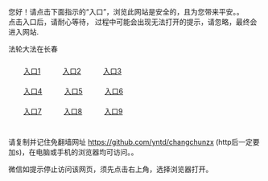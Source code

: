 您好！请点击下面指示的“入口”，浏览此网站是安全的，且为您带来平安。。 <br/>
点击入口后，请耐心等待， 过程中可能会出现无法打开的提示，请忽略，最终会进入网站. </br>

法轮大法在长春<br/>
<div style="padding:10px"><a style="margin:20px" target="_blank" href="https://d3h3j408706i64.cloudfront.net/2Qpsp?ixykww" id="ccLink1" rel="nofollow">入口1</a> <a target="_blank" style="margin:20px" href="https://d3ahni9oyugtfe.cloudfront.net/2Qpsp?tuptdium" id="ccLink2" rel="nofollow">入口2</a> <a style="margin:20px" target="_blank" href="https://d2i7wftaaz592o.cloudfront.net/2Qpsp?ikcjbgbd" id="ccLink3" rel="nofollow">入口3</a></div>

<div style="padding:10px" ><a style="margin:20px" target="_blank" href="https://d3h3j408706i64.cloudfront.net/2Qpsp?ixykww" id="ccLink4" rel="nofollow">入口4</a> <a style="margin:20px" href="https://d3ahni9oyugtfe.cloudfront.net/2Qpsp?tuptdium" target="_blank" id="ccLink5" rel="nofollow">入口5</a> <a style="margin:20px" href="https://d2i7wftaaz592o.cloudfront.net/2Qpsp?ikcjbgbd" target="_blank" id="ccLink6" rel="nofollow">入口6</a></div>

<div style="padding:10px"><a style="margin:20px" target="_blank" href="https://d3h3j408706i64.cloudfront.net/2Qpsp?ixykww" id="ccLink7" rel="nofollow">入口7</a> <a style="margin:20px" href="https://d3ahni9oyugtfe.cloudfront.net/2Qpsp?tuptdium" target="_blank" id="ccLink8" rel="nofollow">入口8</a> <a style="margin:20px" target="_blank" href="https://d2i7wftaaz592o.cloudfront.net/2Qpsp?ikcjbgbd" id="ccLink9" rel="nofollow">入口9</a></div>

<br/>



请复制并记住免翻墙网址 https://github.com/yntd/changchunzx (http后一定要加s)，在电脑或手机的浏览器均可访问。。<br/>

微信如提示停止访问该网页，须先点击右上角，选择浏览器打开。
